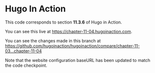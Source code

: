 Hugo In Action
===============

This code corresponds to section **11.3.6** of Hugo in Action.

You can see this live at https://chapter-11-04.hugoinaction.com.

You can see the changes made in this branch at https://github.com/hugoinaction/hugoinaction/compare/chapter-11-03...chapter-11-04

Note that the website configuration baseURL has been updated to match the code checkpoint.
